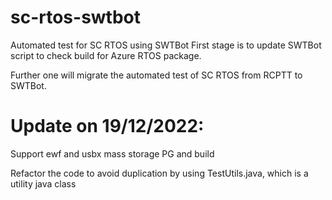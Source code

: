 # sc-rtos-swtbot
Automated test for SC RTOS using SWTBot
First stage is to update SWTBot script to check build for Azure RTOS package.

Further one will migrate the automated test of SC RTOS from RCPTT to SWTBot.

# Update on 19/12/2022:
Support ewf and usbx mass storage PG and build

Refactor the code to avoid duplication by using TestUtils.java, which is a utility java class